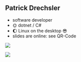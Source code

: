 ## Patrick Drechsler

- software developer
- 🌞 dotnet / C#
- 🌔 Linux on the desktop 😎
- slides are online: see QR-Code

<img
  class="absolute top-10 right-30 h-70"
  src="/images/slides-swec-25.png"
/>

<img
  class="absolute bottom-20 right-50 h-30"
  src="/images/anti-nazi.png"
/>

